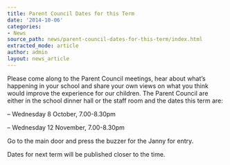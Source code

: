 ```yaml
---
title: Parent Council Dates for this Term
date: '2014-10-06'
categories:
- News
source_path: news/parent-council-dates-for-this-term/index.html
extracted_mode: article
author: admin
layout: news_article
---
```

Please come along to the Parent Council meetings, hear about what’s happening in your school and share your own views on what you think would improve the experience for our children. The Parent Council are either in the school dinner hall or the staff room and the dates this term are:

– Wednesday 8 October, 7.00-8.30pm

– Wednesday 12 November, 7.00-8.30pm

Go to the main door and press the buzzer for the Janny for entry.

Dates for next term will be published closer to the time.
